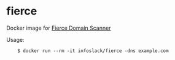 fierce
=======

Docker image for [Fierce Domain Scanner](https://github.com/davidpepper/fierce-domain-scanner)

Usage:

		$ docker run --rm -it infoslack/fierce -dns example.com
